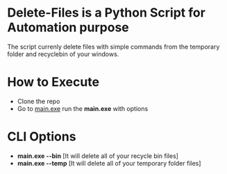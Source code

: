 # Delete-Files is a Python Script for Automation purpose

The script currenly delete files with simple commands from the temporary folder and recyclebin of your windows.

# How to Execute
 * Clone the repo
 * Go to [main.exe](dist/) run the **main.exe** with options
 
# CLI Options
 * **main.exe --bin** [It will delete all of your recycle bin files]
 * **main.exe --temp** [It will delete all of your temporary folder files]
